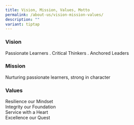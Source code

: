 ```yaml
---
title: Vision, Mission, Values, Motto
permalink: /about-us/vision-mission-values/
description: ""
variant: tiptap
---
```

### Vision <br>
Passionate Learners . Critical Thinkers . Anchored Leaders

### Mission <br>
Nurturing passionate learners, strong in character

### Values  <br>
Resilience our Mindset<br>
Integrity our Foundation<br>
Service with a Heart<br>
Excellence our Quest